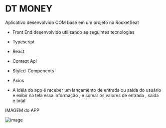 # DT MONEY
Aplicativo desenvolvido COM base em um projeto na RocketSeat

- Front End desenvolvido utilizando as seguintes tecnologias

- Typescript
- React
- Context Api
- Styled-Components
- Axios


- A idéia do app é receber um lançamento de entrada ou saída do usuário e exibir na tela essa informação , e somar os valores de entrada ,  saída e total


 IMAGEM do APP
 
 ![image](https://user-images.githubusercontent.com/44759759/114342213-d8ec4e00-9b31-11eb-9e28-f2397a678263.png)
